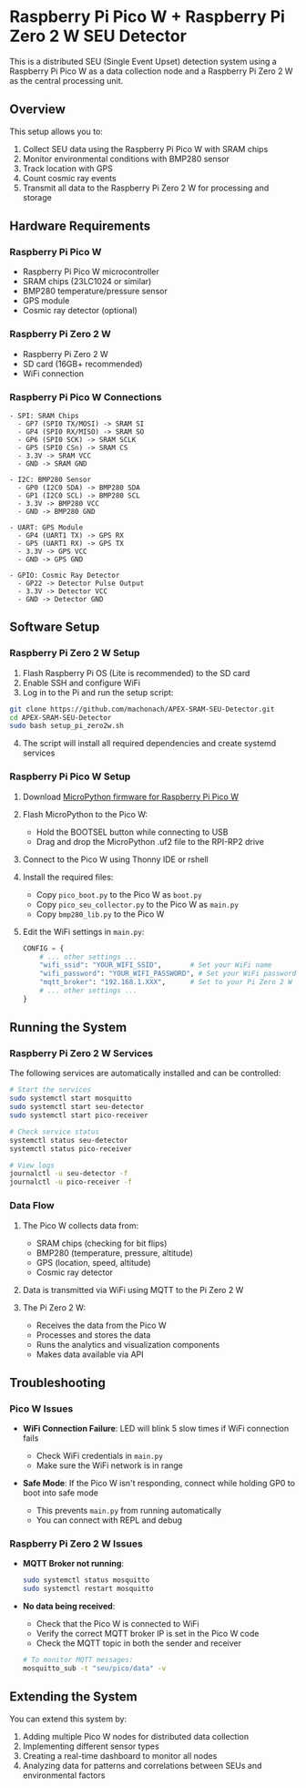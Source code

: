 # Raspberry Pi Pico W + Raspberry Pi Zero 2 W SEU Detector

This is a distributed SEU (Single Event Upset) detection system using a Raspberry Pi Pico W as a data collection node and a Raspberry Pi Zero 2 W as the central processing unit.

## Overview

This setup allows you to:
1. Collect SEU data using the Raspberry Pi Pico W with SRAM chips
2. Monitor environmental conditions with BMP280 sensor
3. Track location with GPS
4. Count cosmic ray events
5. Transmit all data to the Raspberry Pi Zero 2 W for processing and storage

## Hardware Requirements

### Raspberry Pi Pico W
- Raspberry Pi Pico W microcontroller
- SRAM chips (23LC1024 or similar)
- BMP280 temperature/pressure sensor
- GPS module
- Cosmic ray detector (optional)

### Raspberry Pi Zero 2 W
- Raspberry Pi Zero 2 W
- SD card (16GB+ recommended)
- WiFi connection


### Raspberry Pi Pico W Connections

```
- SPI: SRAM Chips
  - GP7 (SPI0 TX/MOSI) -> SRAM SI
  - GP4 (SPI0 RX/MISO) -> SRAM SO
  - GP6 (SPI0 SCK) -> SRAM SCLK
  - GP5 (SPI0 CSn) -> SRAM CS
  - 3.3V -> SRAM VCC
  - GND -> SRAM GND

- I2C: BMP280 Sensor
  - GP0 (I2C0 SDA) -> BMP280 SDA
  - GP1 (I2C0 SCL) -> BMP280 SCL
  - 3.3V -> BMP280 VCC
  - GND -> BMP280 GND

- UART: GPS Module
  - GP4 (UART1 TX) -> GPS RX
  - GP5 (UART1 RX) -> GPS TX
  - 3.3V -> GPS VCC
  - GND -> GPS GND

- GPIO: Cosmic Ray Detector
  - GP22 -> Detector Pulse Output
  - 3.3V -> Detector VCC
  - GND -> Detector GND
```

## Software Setup

### Raspberry Pi Zero 2 W Setup

1. Flash Raspberry Pi OS (Lite is recommended) to the SD card
2. Enable SSH and configure WiFi
3. Log in to the Pi and run the setup script:

```bash
git clone https://github.com/machonach/APEX-SRAM-SEU-Detector.git
cd APEX-SRAM-SEU-Detector
sudo bash setup_pi_zero2w.sh
```

4. The script will install all required dependencies and create systemd services

### Raspberry Pi Pico W Setup

1. Download [MicroPython firmware for Raspberry Pi Pico W](https://micropython.org/download/rp2-pico-w/)
2. Flash MicroPython to the Pico W:
   - Hold the BOOTSEL button while connecting to USB
   - Drag and drop the MicroPython .uf2 file to the RPI-RP2 drive
   
3. Connect to the Pico W using Thonny IDE or rshell
4. Install the required files:
   - Copy `pico_boot.py` to the Pico W as `boot.py`
   - Copy `pico_seu_collector.py` to the Pico W as `main.py`
   - Copy `bmp280_lib.py` to the Pico W

5. Edit the WiFi settings in `main.py`:
   ```python
   CONFIG = {
       # ... other settings ...
       "wifi_ssid": "YOUR_WIFI_SSID",       # Set your WiFi name
       "wifi_password": "YOUR_WIFI_PASSWORD", # Set your WiFi password
       "mqtt_broker": "192.168.1.XXX",      # Set to your Pi Zero 2 W IP
       # ... other settings ...
   }
   ```

## Running the System

### Raspberry Pi Zero 2 W Services

The following services are automatically installed and can be controlled:

```bash
# Start the services
sudo systemctl start mosquitto
sudo systemctl start seu-detector
sudo systemctl start pico-receiver

# Check service status
systemctl status seu-detector
systemctl status pico-receiver

# View logs
journalctl -u seu-detector -f
journalctl -u pico-receiver -f
```

### Data Flow

1. The Pico W collects data from:
   - SRAM chips (checking for bit flips)
   - BMP280 (temperature, pressure, altitude)
   - GPS (location, speed, altitude)
   - Cosmic ray detector

2. Data is transmitted via WiFi using MQTT to the Pi Zero 2 W

3. The Pi Zero 2 W:
   - Receives the data from the Pico W
   - Processes and stores the data
   - Runs the analytics and visualization components
   - Makes data available via API

## Troubleshooting

### Pico W Issues

- **WiFi Connection Failure**: LED will blink 5 slow times if WiFi connection fails
  - Check WiFi credentials in `main.py`
  - Make sure the WiFi network is in range

- **Safe Mode**: If the Pico W isn't responding, connect while holding GP0 to boot into safe mode
  - This prevents `main.py` from running automatically
  - You can connect with REPL and debug

### Raspberry Pi Zero 2 W Issues

- **MQTT Broker not running**: 
  ```bash
  sudo systemctl status mosquitto
  sudo systemctl restart mosquitto
  ```

- **No data being received**:
  - Check that the Pico W is connected to WiFi
  - Verify the correct MQTT broker IP is set in the Pico W code
  - Check the MQTT topic in both the sender and receiver
  ```bash
  # To monitor MQTT messages:
  mosquitto_sub -t "seu/pico/data" -v
  ```

## Extending the System

You can extend this system by:
1. Adding multiple Pico W nodes for distributed data collection
2. Implementing different sensor types
3. Creating a real-time dashboard to monitor all nodes
4. Analyzing data for patterns and correlations between SEUs and environmental factors
